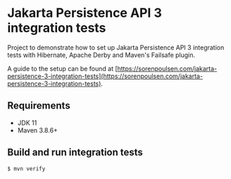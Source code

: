 # Jakarta Persistence API 3 integration tests

Project to demonstrate how to set up Jakarta Persistence API 3 integration tests with Hibernate, Apache Derby and Maven's 
Failsafe plugin.

A guide to the setup can be found at [https://sorenpoulsen.com/jakarta-persistence-3-integration-tests](https://sorenpoulsen.com/jakarta-persistence-3-integration-tests). 

## Requirements

- JDK 11
- Maven 3.8.6+

## Build and run integration tests

    $ mvn verify
